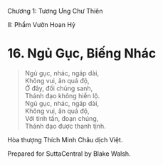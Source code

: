  

Chương 1: Tương Ưng Chư Thiên

II: Phẩm Vườn Hoan Hỷ

# 16\. Ngủ Gục, Biếng Nhác

> Ngủ gục, nhác, ngáp dài,  
> Không vui, ăn quá độ,  
> Ở đây, đối chúng sanh,  
> Thánh đạo không hiển lộ.  
> Ngủ gục, nhác, ngáp dài,  
> Không vui, ăn quá độ,  
> Với tinh tấn, đoạn chúng,  
> Thánh đạo được thanh tịnh.

Hòa thượng Thích Minh Châu dịch Việt.

Prepared for SuttaCentral by Blake Walsh.